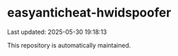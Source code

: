 # easyanticheat-hwidspoofer

Last updated: 2025-05-30 19:18:13

This repository is automatically maintained.
